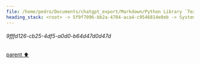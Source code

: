 ```yaml
---
file: /home/pedro/Documents/chatgpt_export/Markdown/Python Library `Textual` Main Concepts.md
heading_stack: <root> -> 5f9f7096-bb2a-4704-aca4-c9546814e0eb -> System -> df2de6ab-21ee-4e3f-b909-f71f777a24ea -> System -> aaa27974-0b91-4f43-9df7-ce0becad2ca1 -> User -> d02ff3d0-30f7-4850-a678-71286ddcfdc0 -> Assistant -> 06cd88dc-5bff-4a6f-8946-50e2a437c6ca -> Tool -> bbb4f456-4257-4ba0-8840-4f069aad6191 -> Assistant -> 1e6a5e45-4d2b-4580-b5d7-e5a3df2697bc -> Tool -> 33893889-6709-4b19-b299-9e344dddd296 -> Assistant -> 0948fa3d-6ea6-458b-9d53-a401f23ba83d -> Tool -> e60dd7e1-9292-46ef-acbe-1c514feb690e -> Assistant -> aaa2b94b-e61d-4977-bf80-8bf1cf53fc50 -> User -> 0cbb0921-25aa-4936-9d5a-a1aee035a46b -> Assistant -> 112b87d1-991c-401c-a0ca-e2d08cebcc48 -> Tool -> 707a1ba7-7285-4f9a-acac-b9d3d98165e1 -> Assistant -> e8c483cf-d3d9-4b28-b8dd-2ef5a6ebae2b -> Tool -> 5b5324fb-e397-420f-94cf-d6b782f11524 -> Assistant -> 5796a314-b753-47a5-8aff-8cb0fe61b62c -> Tool -> 9fffd126-cb25-4df5-a0d0-b64d47d0d47d
---
```

###### 9fffd126-cb25-4df5-a0d0-b64d47d0d47d
[parent ⬆️](#5796a314-b753-47a5-8aff-8cb0fe61b62c)
